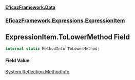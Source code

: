 #### [EficazFramework.Data](EficazFrameworkData.md 'EficazFramework Data')
### [EficazFramework.Expressions](EficazFrameworkData.md#EficazFramework.Expressions 'EficazFramework.Expressions').[ExpressionItem](EficazFramework.Expressions/ExpressionItem.md 'EficazFramework.Expressions.ExpressionItem')

## ExpressionItem.ToLowerMethod Field

```csharp
internal static MethodInfo ToLowerMethod;
```

#### Field Value
[System.Reflection.MethodInfo](https://docs.microsoft.com/en-us/dotnet/api/System.Reflection.MethodInfo 'System.Reflection.MethodInfo')